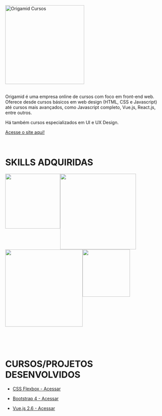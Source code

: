 <div style="display:flex;flex-wrap:wrap;align-items:center">
  <div style="flex:1 1 100%">

<img src="https://i.ibb.co/J5TG7dD/Group-62.png" alt="Origamid Cursos" title="Origamid Cursos" width="250px" >
<br /><br />
  </div>

  <div style="flex:1 1 100%;">
  
Origamid é uma empresa online de cursos com foco em front-end web. Oferece desde cursos básicos em web design (HTML, CSS e Javascript) até cursos mais avançados, como Javascript completo, Vue.js, React.js, entre outros.

Há também cursos especializados em UI e UX Design.

[Acesse o site aqui!](https://origamid.com)

  </div>
</div>

<br />

<div style="display:flex;flex-wrap:wrap;align-items:center">
  <div style="flex:1 1 100%">

# SKILLS ADQUIRIDAS

  </div>
  <div style="flex:1 1 100%;display:flex;flex-wrap:wrap;">
    <a href="https://www.origamid.com/certificate/237a717d" target="_blank" title="Vue.js 2 Completo - Clique para ver o certificado"><img src="https://img.shields.io/badge/Vue.js-35495E?style=for-the-badge&logo=vue.js&logoColor=4FC08" width="174px"></a>
    <a href="https://www.origamid.com/certificate/8a09b648/" target="_blank" title="Bootstrap 4 Completo - Clique para ver o certificado"><img src="https://img.shields.io/badge/Bootstrap-563D7C?style=for-the-badge&logo=bootstrap&logoColor=white" width="240px"></a>
    <a href="https://www.origamid.com/certificate/bb87e942" target="_blank" title="WordPress REST API - Clique para ver o certificado"><img src="https://img.shields.io/badge/WordPress-006E93?style=for-the-badge&logo=wordpress&logoColor=white" width="245px"></a>
    <a href="https://www.origamid.com/certificate/4a196a22/" target="_blank" title="CSS FlexBox - Clique para ver o certificado"><img src="https://img.shields.io/badge/CSS3-1572B6?style=for-the-badge&logo=css3&logoColor=white" width="150px"></a>
  </div>
</div>

<br /><br />

<div style="display:flex;flex-wrap:wrap;align-items:center">
  <div style="flex:1 1 100%">

# CURSOS/PROJETOS DESENVOLVIDOS

- [CSS Flexbox - Acessar](https://github.com/reinaldonunes/OrigamidCursos/tree/main/css_flexbox)
- [Bootstrap 4 - Acessar](https://github.com/reinaldonunes/OrigamidCursos/tree/main/css_bootstrap)
- [Vue.js 2.6 - Acessar](https://github.com/reinaldonunes/OrigamidCursos/tree/main/vue_js)

  </div>
</div>
